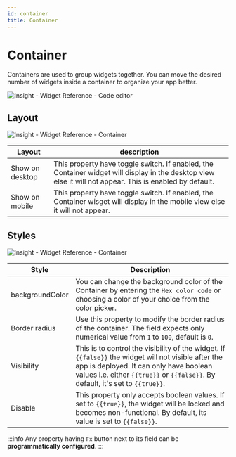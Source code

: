 ```yaml
---
id: container
title: Container
---
```

# Container

Containers are used to group widgets together. You can move the desired number of widgets inside a container to organize your app better.



![Insight - Widget Reference - Code editor](/_images/insight2/widgets/container/container.gif)



## Layout



![Insight - Widget Reference - Container](/_images/insight2/widgets/container/layout.png)



| Layout      | description |
| ----------- | ----------- |
| Show on desktop | This property have toggle switch. If enabled, the Container widget will display in the desktop view else it will not appear. This is enabled by default.|
| Show on mobile | This property have toggle switch. If enabled, the Container wisget will display in the mobile view else it will not appear.|

## Styles



![Insight - Widget Reference - Container](/_images/insight2/widgets/container/styles.png)



| Style      | Description |
| ----------- | ----------- |
| backgroundColor |  You can change the background color of the Container by entering the `Hex color code` or choosing a color of your choice from the color picker. |
| Border radius | Use this property to modify the border radius of the container. The field expects only numerical value from `1` to `100`, default is `0`. |
| Visibility | This is to control the visibility of the widget. If `{{false}}` the widget will not visible after the app is deployed. It can only have boolean values i.e. either `{{true}}` or `{{false}}`. By default, it's set to `{{true}}`. |
| Disable |  This property only accepts boolean values. If set to `{{true}}`, the widget will be locked and becomes non-functional. By default, its value is set to `{{false}}`. |


:::info
Any property having `Fx` button next to its field can be **programmatically configured**.
:::

